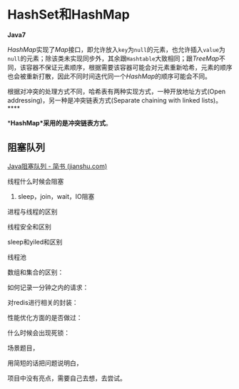 # HashSet和HashMap

**Java7**

*HashMap*实现了*Map*接口，即允许放入`key`为`null`的元素，也允许插入`value`为`null`的元素；除该类未实现同步外，其余跟`Hashtable`大致相同；跟*TreeMap*不同，该容器不保证元素顺序，根据需要该容器可能会对元素重新哈希，元素的顺序也会被重新打散，因此不同时间迭代同一个*HashMap*的顺序可能会不同。 

根据对冲突的处理方式不同，哈希表有两种实现方式，一种开放地址方式(Open addressing)，另一种是冲突链表方式(Separate chaining with linked lists)。****

***HashMap\*采用的是冲突链表方式**。

## 阻塞队列

[Java阻塞队列 - 简书 (jianshu.com)](https://www.jianshu.com/p/32665a52eba1)

线程什么时候会阻塞

1. sleep，join，wait，IO阻塞

进程与线程的区别

线程安全和区别

sleep和yiled和区别

线程池

数组和集合的区别：

如何记录一分钟之内的请求：

对redis进行相关的封装：

性能优化方面的是否做过：

什么时候会出现死锁：

场景题目，

用简短的话把问题说明白，



项目中没有亮点，需要自己去想，去尝试。
